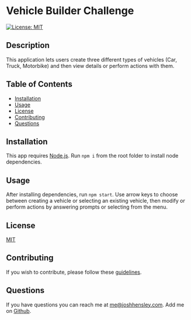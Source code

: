 # Vehicle Builder Challenge

[![License: MIT](https://img.shields.io/badge/License-MIT-yellow.svg)](https://opensource.org/licenses/MIT)

## Description

This application lets users create three different types of vehicles (Car, Truck, Motorbike) and then view details or perform actions with them.

## Table of Contents


* [Installation](#Installation)
* [Usage](#Usage)
* [License](#License)
* [Contributing](#Contributing)
* [Questions](#Questions)
 

## <a name="Installation"></a>Installation

This app requires [Node.js](https://nodejs.org/en/download/prebuilt-installer/current). Run `npm i` from the root folder to install node dependencies.

## <a name="Usage"></a>Usage


After installing dependencies, run `npm start`.  Use arrow keys to choose between creating a vehicle or selecting an existing vehicle, then modify or perform actions by answering prompts or selecting from the menu.  

## <a name="license"></a>License

  [MIT](https://opensource.org/licenses/MIT)

## <a name="contributing"></a>Contributing

If you wish to contribute, please follow these [guidelines](https://www.contributor-covenant.org/version/2/1/code_of_conduct/).

## <a name="questions"></a>Questions

If you have questions you can reach me at me@joshhensley.com. Add me on [Github](github.com/josh-hensley).
